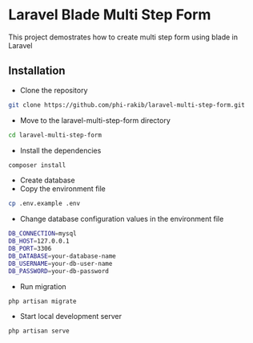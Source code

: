 # Laravel Blade Multi Step Form

This project demostrates how to create multi step form using blade in Laravel

## Installation

- Clone the repository
```bash
git clone https://github.com/phi-rakib/laravel-multi-step-form.git
```

- Move to the laravel-multi-step-form directory
```bash
cd laravel-multi-step-form
```

- Install the dependencies
```bash
composer install
```
- Create database
- Copy the environment file
```bash
cp .env.example .env
```
- Change database configuration values in the environment file
```bash
DB_CONNECTION=mysql
DB_HOST=127.0.0.1
DB_PORT=3306
DB_DATABASE=your-database-name
DB_USERNAME=your-db-user-name
DB_PASSWORD=your-db-password
```
- Run migration
```bash
php artisan migrate
```
- Start local development server
```bash
php artisan serve
```